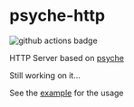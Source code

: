 # psyche-http

![github actions badge](https://github.com/ZingLix/psyche-http/actions/workflows/cmake.yml/badge.svg)

HTTP Server based on [psyche](https://github.com/ZingLix/psyche)

Still working on it...

See the [example](https://github.com/ZingLix/psyche-http/blob/master/example/simple_server/simple_server.cpp) for the usage
